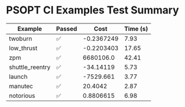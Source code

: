 # PSOPT CI Examples Test Summary

| Example | Passed | Cost | Time (s) |
|---|---|---|---|
| twoburn | ✅ | -0.2367249 | 7.93 |
| low_thrust | ✅ | -0.2203403 | 17.65 |
| zpm | ✅ | 6680106.0 | 42.41 |
| shuttle_reentry | ✅ | -34.14119 | 5.73 |
| launch | ✅ | -7529.661 | 3.77 |
| manutec | ✅ | 20.4042 | 2.87 |
| notorious | ✅ | 0.8806615 | 6.98 |